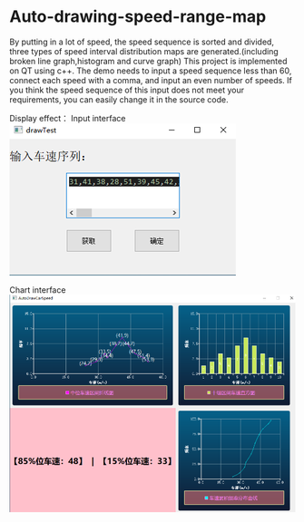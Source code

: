 # Auto-drawing-speed-range-map
By putting in a lot of speed, the speed sequence is sorted and divided, three types of speed interval distribution maps are generated.(including broken line graph,histogram and curve graph)
This project is implemented on QT using c++.
The demo needs to input a speed sequence less than 60, connect each speed with a comma, and input an even number of speeds. If you think the speed sequence of this input does not meet your requirements, you can easily change it in the source code.

Display effect：
Input interface
![image](https://github.com/AllwenWeill/IMG/blob/main/%E6%88%AA%E5%9B%BE9.png)

Chart interface
![image](https://github.com/AllwenWeill/IMG/blob/main/%E6%88%AA%E5%9B%BE10.png)

